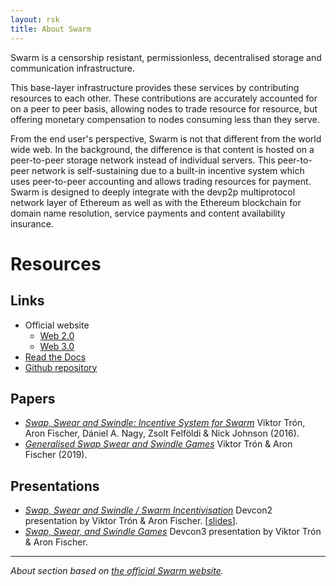 ```yaml
---
layout: rsk
title: About Swarm
---
```


Swarm is a censorship resistant, permissionless, decentralised storage and communication infrastructure.

This base-layer infrastructure provides these services by contributing resources to each other. These contributions are accurately accounted for on a peer to peer basis, allowing nodes to trade resource for resource, but offering monetary compensation to nodes consuming less than they serve.

From the end user's perspective, Swarm is not that different from the world wide web. In the background, the difference is that content is hosted on a peer-to-peer storage network instead of individual servers. This peer-to-peer network is self-sustaining due to a built-in incentive system which uses peer-to-peer accounting and allows trading resources for payment. Swarm is designed to deeply integrate with the devp2p multiprotocol network layer of Ethereum as well as with the Ethereum blockchain for domain name resolution, service payments and content availability insurance.

# Resources

## Links
- Official website
  - [Web 2.0](https://swarm.ethereum.org/)
  - [Web 3.0](bzz://swarm.eth)
- [Read the Docs](https://swarm-guide.readthedocs.io/en/latest/)
- [Github repository](https://github.com/ethersphere/swarm)

## Papers
- [_Swap, Swear and Swindle: Incentive System for Swarm_](https://swarm-gateways.net/bzz:/theswarm.eth/ethersphere/orange-papers/1)
Viktor Trón, Aron Fischer, Dániel A. Nagy, Zsolt Felföldi & Nick Johnson (2016).
- [_Generalised Swap Swear and Swindle Games_](https://www.overleaf.com/read/yszmsdqyqbvc)
Viktor Trón & Aron Fischer (2019).

## Presentations
- [_Swap, Swear and Swindle / Swarm Incentivisation_](https://www.youtube.com/watch?v=DZbhjnhP5g4)
Devcon2 presentation by Viktor Trón & Aron Fischer. [[slides](https://ethersphere.github.io/swarm-home/talks/devcon2/sw%5E3/sw%5E3-slides.pdf)].
- [_Swap, Swear, and Swindle Games_](https://www.youtube.com/watch?v=9Cgyhsjsfbg)
Devcon3 presentation by Viktor Trón & Aron Fischer.

------

_About section based on [the official Swarm website](https://swarm.ethereum.org/)._

